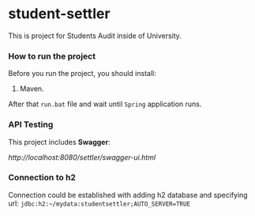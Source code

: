 # student-settler
This is project for Students Audit inside of University.

### How to run the project
Before you run the project, you should install:
1. Maven.

After that `run.bat` file and wait until `Spring` application runs.

### API Testing
This project includes **Swagger**:

_http://localhost:8080/settler/swagger-ui.html_

### Connection to h2
Connection could be established with adding h2 database and specifying url:
`jdbc:h2:~/mydata:studentsettler;AUTO_SERVER=TRUE`
